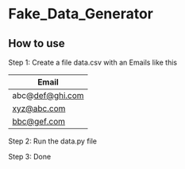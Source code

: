 # Fake_Data_Generator

## How to use
Step 1: Create a file data.csv with an Emails like this

| Email |
|-------|
| abc@def@ghi.com |
| xyz@abc.com |
| bbc@gef.com |


Step 2: Run the data.py file

Step 3: Done
